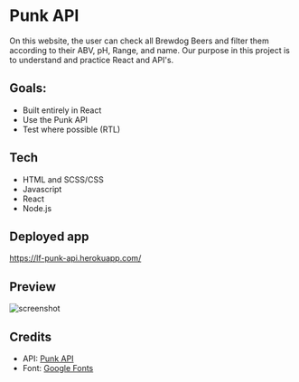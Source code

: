 # Punk API

On this website, the user can check all Brewdog Beers and filter them according to their ABV, pH, Range, and name. Our purpose in this project is to understand and practice React and API's.

## Goals:
- Built entirely in React 
- Use the Punk API
- Test where possible (RTL) 
 
## Tech
- HTML and SCSS/CSS
- Javascript
- React
- Node.js

## Deployed app
https://lf-punk-api.herokuapp.com/

## Preview
![screenshot](https://user-images.githubusercontent.com/48991462/153579575-ded67627-d97b-42a5-a5d5-a6ed240c9bc2.png)

## Credits
- API: <a href="https://punkapi.com/">Punk API</a>
- Font: <a href="https://fonts.google.com/">Google Fonts</a>
